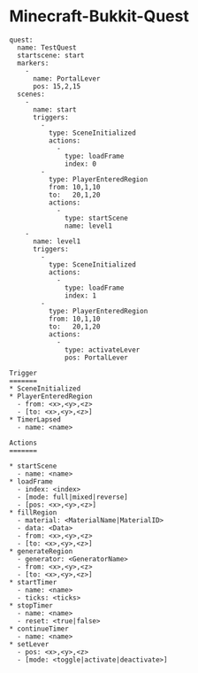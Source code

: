 Minecraft-Bukkit-Quest
======================

    quest:
      name: TestQuest
      startscene: start
      markers:
        -
          name: PortalLever
          pos: 15,2,15
      scenes:
        -
          name: start
          triggers:
            -
              type: SceneInitialized
              actions:
                -
                  type: loadFrame
                  index: 0
            -
              type: PlayerEnteredRegion
              from: 10,1,10
              to:   20,1,20
              actions:
                -
                  type: startScene
                  name: level1
        -
          name: level1
          triggers:
            -
              type: SceneInitialized
              actions:
                -
                  type: loadFrame
                  index: 1
            -
              type: PlayerEnteredRegion
              from: 10,1,10
              to:   20,1,20
              actions:
                -
                  type: activateLever
                  pos: PortalLever

    Trigger
    =======
    * SceneInitialized
    * PlayerEnteredRegion
      - from: <x>,<y>,<z>
      - [to: <x>,<y>,<z>]
    * TimerLapsed
      - name: <name>

    Actions
    =======

    * startScene
      - name: <name>
    * loadFrame
      - index: <index>
      - [mode: full|mixed|reverse]
      - [pos: <x>,<y>,<z>]
    * fillRegion
      - material: <MaterialName|MaterialID>
      - data: <Data>
      - from: <x>,<y>,<z>
      - [to: <x>,<y>,<z>]
    * generateRegion
      - generator: <GeneratorName>
      - from: <x>,<y>,<z>
      - [to: <x>,<y>,<z>]
    * startTimer
      - name: <name>
      - ticks: <ticks>
    * stopTimer
      - name: <name>
      - reset: <true|false>
    * continueTimer
      - name: <name>
    * setLever
      - pos: <x>,<y>,<z>
      - [mode: <toggle|activate|deactivate>]
